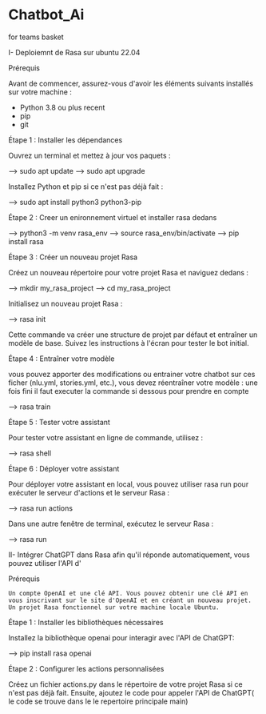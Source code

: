 # Chatbot_Ai
for teams basket


I- Deploiemnt de Rasa sur ubuntu 22.04

Prérequis

Avant de commencer, assurez-vous d'avoir les éléments suivants installés sur votre machine :

  * Python 3.8 ou plus recent
  * pip
  * git


Étape 1 : Installer les dépendances

Ouvrez un terminal et mettez à jour vos paquets :


--> sudo apt update
--> sudo apt upgrade

Installez Python et pip si ce n'est pas déjà fait :


--> sudo apt install python3 python3-pip

Étape 2 : Creer un enironnement virtuel et installer rasa dedans 

--> python3 -m venv rasa_env
--> source rasa_env/bin/activate
--> pip install rasa


Étape 3 : Créer un nouveau projet Rasa

Créez un nouveau répertoire pour votre projet Rasa et naviguez dedans :


--> mkdir my_rasa_project
--> cd my_rasa_project

Initialisez un nouveau projet Rasa :


--> rasa init

Cette commande va créer une structure de projet par défaut et entraîner un modèle de base. Suivez les instructions à l'écran pour tester le bot initial.

Étape 4 : Entraîner votre modèle

vous pouvez apporter des modifications ou entrainer votre chatbot sur ces ficher (nlu.yml, stories.yml, etc.), vous devez réentraîner votre modèle :
une fois fini il faut executer la commande si dessous pour prendre en compte

--> rasa train

Étape 5 : Tester votre assistant

Pour tester votre assistant en ligne de commande, utilisez :

--> rasa shell

Étape 6 : Déployer votre assistant

Pour déployer votre assistant en local, vous pouvez utiliser rasa run pour exécuter le serveur d'actions et le serveur Rasa :

--> rasa run actions

Dans une autre fenêtre de terminal, exécutez le serveur Rasa :

--> rasa run


II- Intégrer ChatGPT dans Rasa afin qu'il réponde automatiquement, vous pouvez utiliser l'API d'


Prérequis

    Un compte OpenAI et une clé API. Vous pouvez obtenir une clé API en vous inscrivant sur le site d'OpenAI et en créant un nouveau projet.
    Un projet Rasa fonctionnel sur votre machine locale Ubuntu.

Étape 1 : Installer les bibliothèques nécessaires

Installez la bibliothèque openai pour interagir avec l'API de ChatGPT:

--> pip install rasa openai

Étape 2 : Configurer les actions personnalisées

Créez un fichier actions.py dans le répertoire de votre projet Rasa si ce n'est pas déjà fait. Ensuite, ajoutez le code pour appeler l'API de ChatGPT( le code se trouve dans le le repertoire principale main)




